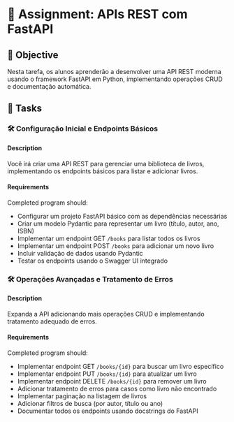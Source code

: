 # 📘 Assignment: APIs REST com FastAPI

## 🎯 Objective

Nesta tarefa, os alunos aprenderão a desenvolver uma API REST moderna usando o framework FastAPI em Python, implementando operações CRUD e documentação automática.

## 📝 Tasks

### 🛠️ Configuração Inicial e Endpoints Básicos

#### Description
Você irá criar uma API REST para gerenciar uma biblioteca de livros, implementando os endpoints básicos para listar e adicionar livros.

#### Requirements
Completed program should:

- Configurar um projeto FastAPI básico com as dependências necessárias
- Criar um modelo Pydantic para representar um livro (título, autor, ano, ISBN)
- Implementar um endpoint GET `/books` para listar todos os livros
- Implementar um endpoint POST `/books` para adicionar um novo livro
- Incluir validação de dados usando Pydantic
- Testar os endpoints usando o Swagger UI integrado

### 🛠️ Operações Avançadas e Tratamento de Erros

#### Description
Expanda a API adicionando mais operações CRUD e implementando tratamento adequado de erros.

#### Requirements
Completed program should:

- Implementar endpoint GET `/books/{id}` para buscar um livro específico
- Implementar endpoint PUT `/books/{id}` para atualizar um livro
- Implementar endpoint DELETE `/books/{id}` para remover um livro
- Adicionar tratamento de erros para casos como livro não encontrado
- Implementar paginação na listagem de livros
- Adicionar filtros de busca (por autor, título ou ano)
- Documentar todos os endpoints usando docstrings do FastAPI